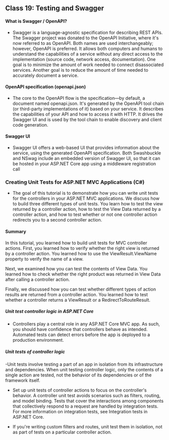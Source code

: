 ## Class 19: Testing and Swagger
#### What is Swagger / OpenAPI?
- Swagger is a language-agnostic specification for describing REST APIs. The Swagger project was donated to the OpenAPI Initiative, where it's now referred to as OpenAPI. Both names are used interchangeably; however, OpenAPI is preferred. It allows both computers and humans to understand the capabilities of a service without any direct access to the implementation (source code, network access, documentation). One goal is to minimize the amount of work needed to connect disassociated services. Another goal is to reduce the amount of time needed to accurately document a service.
#### OpenAPI specification (openapi.json)
- The core to the OpenAPI flow is the specification—by default, a document named openapi.json. It's generated by the OpenAPI tool chain (or third-party implementations of it) based on your service. It describes the capabilities of your API and how to access it with HTTP. It drives the Swagger UI and is used by the tool chain to enable discovery and client code generation. 
#### Swagger UI
- Swagger UI offers a web-based UI that provides information about the service, using the generated OpenAPI specification. Both Swashbuckle and NSwag include an embedded version of Swagger UI, so that it can be hosted in your ASP.NET Core app using a middleware registration call

### Creating Unit Tests for ASP.NET MVC Applications (C#)
- The goal of this tutorial is to demonstrate how you can write unit tests for the controllers in your ASP.NET MVC applications. We discuss how to build three different types of unit tests. You learn how to test the view returned by a controller action, how to test the View Data returned by a controller action, and how to test whether or not one controller action redirects you to a second controller action.
#### Summary
In this tutorial, you learned how to build unit tests for MVC controller actions. First, you learned how to verify whether the right view is returned by a controller action. You learned how to use the ViewResult.ViewName property to verify the name of a view.

Next, we examined how you can test the contents of View Data. You learned how to check whether the right product was returned in View Data after calling a controller action.

Finally, we discussed how you can test whether different types of action results are returned from a controller action. You learned how to test whether a controller returns a ViewResult or a RedirectToRouteResult.

##### Unit test controller logic in ASP.NET Core
- Controllers play a central role in any ASP.NET Core MVC app. As such, you should have confidence that controllers behave as intended. Automated tests can detect errors before the app is deployed to a production environment.
##### Unit tests of controller logic
-Unit tests involve testing a part of an app in isolation from its infrastructure and dependencies. When unit testing controller logic, only the contents of a single action are tested, not the behavior of its dependencies or of the framework itself.

- Set up unit tests of controller actions to focus on the controller's behavior. A controller unit test avoids scenarios such as filters, routing, and model binding. Tests that cover the interactions among components that collectively respond to a request are handled by integration tests. For more information on integration tests, see Integration tests in ASP.NET Core.

- If you're writing custom filters and routes, unit test them in isolation, not as part of tests on a particular controller action.

